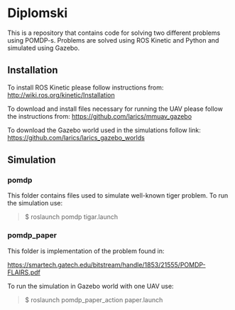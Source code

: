 # Diplomski
This is a repository that contains code for solving two different problems using POMDP-s. Problems are solved using ROS Kinetic and Python and simulated using Gazebo. 
## Installation
To install ROS Kinetic please follow instructions from:
http://wiki.ros.org/kinetic/Installation

To download and install files necessary for running the UAV please follow the instructions from:
https://github.com/larics/mmuav_gazebo

To download the Gazebo world used in the simulations follow link:
https://github.com/larics/larics_gazebo_worlds

## Simulation
### pomdp
This folder contains files used to simulate well-known tiger problem. To run the simulation use:

>$ roslaunch pomdp tigar.launch

### pomdp_paper
This folder is implementation of the problem found in:

https://smartech.gatech.edu/bitstream/handle/1853/21555/POMDP-FLAIRS.pdf

To run the simulation in Gazebo world with one UAV use:

>$ roslaunch pomdp_paper_action paper.launch
